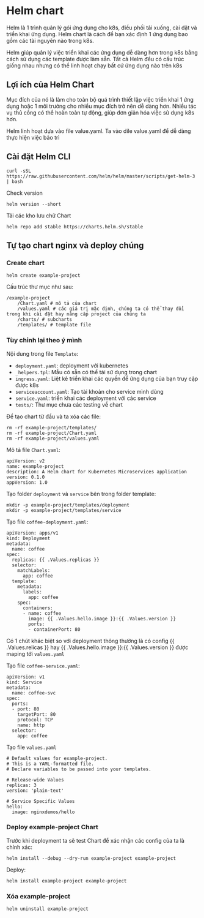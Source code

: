 # Helm chart

Helm là 1 trình quản lý gói ứng dụng cho k8s, điều phối tải xuống, cài đặt và triển khai ứng dụng. Helm chart là cách để bạn xác định 1 ứng dụng bao gồm các tài nguyên nào trong k8s.

Helm giúp quản lý việc triển khai các ứng dụng dễ dàng hơn trong k8s bằng cách sử dụng các template được làm sẵn. Tất cả Helm đều có cấu trúc giống nhau nhưng có thể linh hoạt chạy bất cứ ứng dụng nào trên k8s

## Lợi ích của Helm Chart

Mục đích của nó là làm cho toàn bộ quá trình thiết lập việc triển khai 1 ứng dụng hoặc 1 môi trường cho nhiều mục đích trở nên dễ dàng hơn. Nhiều tác vụ thủ công có thể hoàn toàn tự động, giúp đơn giản hóa việc sử dụng k8s hơn.

Helm linh hoạt dựa vào file value.yaml. Ta vào dile value.yaml để dễ dàng thực hiện việc bảo trì

## Cài đặt Helm CLI

```
curl -sSL https://raw.githubusercontent.com/helm/helm/master/scripts/get-helm-3 | bash
```

Check version
```
helm version --short
```

Tải các kho lưu chữ Chart
```
helm repo add stable https://charts.helm.sh/stable
```

## Tự tạo chart nginx và deploy chúng

### Create chart

```
helm create example-project
```

Cấu trúc thư mục như sau:
```
/example-project
    /Chart.yaml # mô tả của chart
    /values.yaml # các giá trị mặc định, chúng ta có thể thay đổi trong khi cài đặt hay nâng cấp project của chúng ta
    /charts/ # subcharts
    /templates/ # template file
```

### Tùy chỉnh lại theo ý mình

Nội dung trong file `Template`:
- `deployment.yaml`: deployment với kubernetes
- `_helpers.tpl`: Mẫu có sẵn có thể tái sử dụng trong chart
- `ingress.yaml`: Liệt kê triển khai các quyền để ứng dụng của bạn truy cập được k8s
- `serviceaccount.yaml`: Tạo tài khoản cho service mình dùng
- `service.yaml`: triển khai các deployment với các service
- `tests/`: Thư mục chưa các testing về chart

Để tạo chart từ đầu và ta xóa các file:
```
rm -rf example-project/templates/
rm -rf example-project/Chart.yaml
rm -rf example-project/values.yaml
```

Mô tả file `Chart.yaml`:
```
apiVersion: v2
name: example-project
description: A Helm chart for Kubernetes Microservices application
version: 0.1.0
appVersion: 1.0
```

Tạo folder `deployment` và `service` bên trong folder template:
```
mkdir -p example-project/templates/deployment
mkdir -p example-project/templates/service
```

Tạo file `coffee-deployment.yaml`:
```
apiVersion: apps/v1
kind: Deployment
metadata:
  name: coffee
spec:
  replicas: {{ .Values.replicas }}
  selector:
    matchLabels:
      app: coffee
  template:
    metadata:
      labels:
        app: coffee
    spec:
      containers:
      - name: coffee
        image: {{ .Values.hello.image }}:{{ .Values.version }}
        ports:
        - containerPort: 80
```

Có 1 chút khác biệt so với deployment thông thường là có config {{ .Values.relicas }} hay {{ .Values.hello.image }}:{{ .Values.version }} được maping tới `values.yaml`

Tạo file `coffee-service.yaml`:
```
apiVersion: v1
kind: Service
metadata:
  name: coffee-svc
spec:
  ports:
  - port: 80
    targetPort: 80
    protocol: TCP
    name: http
  selector:
    app: coffee
```

Tạo file `values.yaml`
```
# Default values for example-project.
# This is a YAML-formatted file.
# Declare variables to be passed into your templates.

# Release-wide Values
replicas: 3
version: 'plain-text'

# Service Specific Values
hello:
  image: nginxdemos/hello
```

### Deploy example-project Chart

Trước khi deployment ta sẽ test Chart để xác nhận các config của ta là chính xác:
```
helm install --debug --dry-run example-project example-project
```

Deploy:
```
helm install example-project example-project
```

### Xóa example-project

```
helm uninstall example-project
```